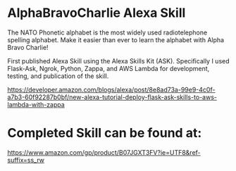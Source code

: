 # AlphaBravoCharlie Alexa Skill
The NATO Phonetic alphabet is the most widely used radiotelephone spelling alphabet. Make it easier than ever to learn the alphabet with Alpha Bravo Charlie!

First published Alexa Skill using the Alexa Skills Kit (ASK).  Specifically I used Flask-Ask, Ngrok, Python, Zappa, and AWS Lambda for development, testing, and publication of the skill.  

https://developer.amazon.com/blogs/alexa/post/8e8ad73a-99e9-4c0f-a7b3-60f92287b0bf/new-alexa-tutorial-deploy-flask-ask-skills-to-aws-lambda-with-zappa

# Completed Skill can be found at:

https://www.amazon.com/gp/product/B07JGXT3FV?ie=UTF8&ref-suffix=ss_rw
